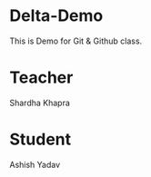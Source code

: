 # Delta-Demo
This is Demo for Git &amp; Github class.

# Teacher
Shardha Khapra

# Student
Ashish Yadav